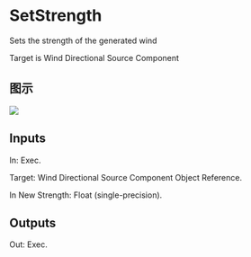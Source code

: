 # SetStrength

Sets the strength of the generated wind

Target is Wind Directional Source Component

## 图示

![]($-20221218-21373485.png)

## Inputs

In: Exec.

Target: Wind Directional Source Component Object Reference.

In New Strength: Float (single-precision).  

## Outputs

Out: Exec.

